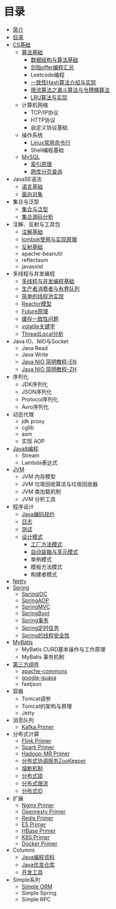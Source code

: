 # 目录

* [简介](README.md)
* [目录](CONTENT.md)
* [CS基础](cs-base/README.md)
    * [算法基础](cs-base/algorithm/README.md)
        * [数据结构与算法基础](cs-base/algorithm/数据结构与算法基础.md)
        * [剑指offer编程汇总](https://github.com/li-yazhou/algorithm-primer/blob/master/interview-for-offer/md/%E5%89%91%E6%8C%87offer%E9%9D%A2%E8%AF%95%E9%A2%98%E6%B1%87%E6%80%BB.md)
        * Leetcode编程
        * [一致性Hash算法介绍与实现](cs-base/algorithm/一致性Hash算法介绍与实现.md)
        * [限流算法之漏斗算法与令牌桶算法](cs-base/algorithm/限流算法之漏斗算法与令牌桶算法.md)
        * [LRU算法与实现](cs-base/algorithm/LRU算法与实现.md)    
    * 计算机网络
        * TCP/IP协议
        * HTTP协议
        * 自定义协议基础
    * 操作系统
        * [Linux常用命令行](cs-base/linux-command/linux-command-list.md)
        * Shell编程基础
    * [MySQL](cs-base/mysql/README.md)
        * [索引原理](cs-base/mysql/索引原理.md)
        * [跨库分页查询](cs-base/mysql/跨库分页查询.md)
* JavaSE语法
    * [语言基础](java-base/java-base-lang/java-lang.md)
    * [面向对象](java-base/java-base-lang/面向对象.md)
* 集合与泛型
    * [集合与泛型](java-base/java-base-collection-generic/java-collection-generic.md)
    * [集合源码分析](java-base/java-base-collection-generic/java-collection-source-analysis.md)
* 注解、反射与工具包
    * [注解基础](java-base/java-base-annotation/java-annotation.md)
    * [lombok使用与实现原理](java-base/java-base-annotation/lombok使用与实现原理.md)
    * [反射基础](java-base/java-base-reflect/java-reflect.md)
    * apache-beanutil
    * reflectasm
    * javassist
* 多线程与并发编程
    * [多线程与并发编程基础](java-base/java-base-multithread-concurrency/java-multithread-concurrency.md)
    * [生产者消费者与有界队列](java-base/java-base-multithread-concurrency/生产者消费者与有界队列.md)
    * [简单的线程池实现](java-base/java-base-multithread-concurrency/简单的线程池实现.md)
    * [Reactor模型](java-base/java-base-multithread-concurrency/Reactor模型.md)
    * [Future原理](java-base/java-base-multithread-concurrency/Future原理.md)
    * [缓存一致性问题](java-base/java-base-multithread-concurrency/缓存一致性.md)
    * [volatile关键字](java-base/java-base-multithread-concurrency/volatile关键字.md)
    * [ThreadLocal分析](java-base/java-base-multithread-concurrency/ThreadLocal分析.md)
* Java IO、NIO与Socket
    * Java Read
    * Java Write
    * [Java NIO 简明教程-EN](http://tutorials.jenkov.com/java-nio/index.html)
    * [Java NIO 简明教程-ZH](http://ifeve.com/overview/)
* 序列化
    * JDK序列化
    * JSON序列化
    * Protocol序列化
    * Avro序列化
* 动态代理
    * jdk proxy
    * cglib
    * asm
    * 实现 AOP
* [Java8编程](java8/README.md)
    * Stream
    * Lambda表达式
* [JVM](java-jvm/README.md)
    * JVM 内存模型
    * JVM 垃圾回收算法与垃圾回收器
    * JVM 类加载机制
    * JVM 分析工具
* 程序设计  
    * [Java编码规约](columns/awesome-coding-style-guide.md)
    * [日志](log/README.md)
    * [测试](test/README.md)  
    * [设计模式](design-pattern/README.md)
        * [工厂方法模式](design-pattern/工厂方法模式.md)
        * [自动装箱与享元模式](design-pattern/自动装箱与享元模式.md)
        * 单例模式
        * 模板方法模式
        * 构建者模式
* [Netty](netty/README.md)
* [Spring](spring/README.md)
    * [SpringIOC](spring/spring-core-ioc.md)
    * [SpringAOP](spring/spring-core-aop.md)
    * [SpringMVC](spring/spring-web-springmvc.md)
    * [SpringBoot](spring/spring-web-springboot.md)
    * [Spring事务](spring/spring-transaction.md)
    * [Spring定时任务](spring/spring-task-schedule.md)
    * [Spring的线程安全性](spring/spring-thread-safety.md)
* [MyBatis](mybatis/README.md)
    * MyBatis CURD基本操作与工作原理
    * MyBatis 事务机制
* [第三方组件](3rd-component/README.md)
    * [apache-commons](3rd-component/apache-commons/apache-commons.md)
    * [google-guava](3rd-component/google-guava/google-guava.md)
    * fastjson
* 容器
    * Tomcat调参
    * Tomcat的架构与原理
    * Jetty
* 消息队列
    * [Kafka Primer](message-queue/kafka-primer.md)
* 分布式计算
    * [Flink Primer](distribution-computing/flink-primer.md)
    * [Spark Primer](distribution-computing/spark-primer.md)
    * [Hadoop-MR Primer](distribution-computing/hadoop-mr-primer.md)
    * [分布式协调服务ZooKeeper](distribution-computing/分布式协调服务ZooKeeper.md)    
    * [熔断机制](distribution-computing/熔断机制.md)    
    * [分布式锁](distribution-computing/分布式锁.md)    
    * [分布式限流](distribution-computing/分布式限流.md)    
    * [分布式ID](distribution-computing/分布式ID.md)    
* 扩展
    * [Nginx Primer](columns/nginx-primer.md)
    * [Openresty Primer](columns/openresty-primer.md)
    * [Redis Primer](columns/redis-primer.md)
    * [ES Primer](columns/redis-primer.md)
    * [HBase Primer](columns/hbase-primer.md)
    * [K8S Primer](columns/kubernetes-primer.md)
    * [Docker Primer](columns/docker-primer.md)
* Columns
    * [Java编程资料](columns/awesome-book.md)
    * [Java优良仓库](columns/awesome-github.md)
    * [开发工具](columns/awesome-dev-tool.md)
* Simple系列
    * [Simple ORM](simple/simple-orm.md)
    * Simple Spring
    * Simple RPC
    
    
    
    
    
    
    
    
    
    
    
    
    
    
    
    
    
    
    
    
    
    
    
    
    
    
    
    
    
    
    
    

